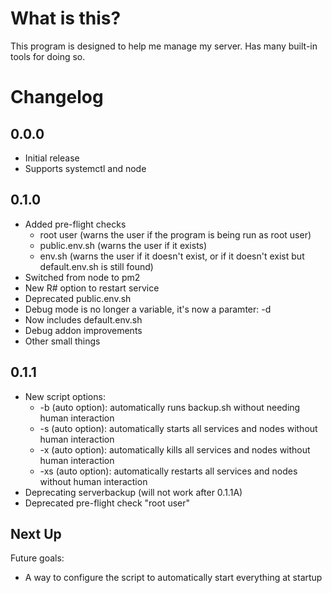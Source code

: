 # What is this?

This program is designed to help me manage my server. Has many built-in tools for doing so.

# Changelog

## 0.0.0

- Initial release
- Supports systemctl and node

## 0.1.0

- Added pre-flight checks
    - root user (warns the user if the program is being run as root user)
    - public.env.sh (warns the user if it exists)
    - env.sh (warns the user if it doesn't exist, or if it doesn't exist but default.env.sh is still found)
- Switched from node to pm2
- New R# option to restart service
- Deprecated public.env.sh
- Debug mode is no longer a variable, it's now a paramter: -d
- Now includes default.env.sh
- Debug addon improvements
- Other small things

## 0.1.1

- New script options:
    - -b (auto option): automatically runs backup.sh without needing human interaction
    - -s (auto option): automatically starts all services and nodes without human interaction
    - -x (auto option): automatically kills all services and nodes without human interaction
    - -xs (auto option): automatically restarts all services and nodes without human interaction
- Deprecating serverbackup (will not work after 0.1.1A)
- Deprecated pre-flight check "root user"

## Next Up

Future goals:

- A way to configure the script to automatically start everything at startup
